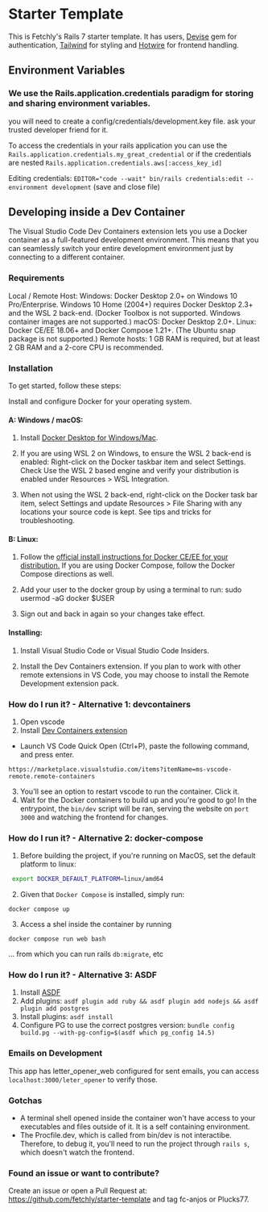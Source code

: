 # Starter Template
This is Fetchly's Rails 7 starter template. It has users, [Devise](https://github.com/heartcombo/devise) gem for authentication, [Tailwind](https://tailwindcss.com/) for styling and [Hotwire](https://hotwired.dev/) for frontend handling. 

## Environment Variables

### We use the Rails.application.credentials paradigm for storing and sharing environment variables.

you will need to create a config/credentials/development.key file. ask your trusted developer friend for it. 

To access the credentials in your rails application you can use the `Rails.application.credentials.my_great_credential` or if the credentials are nested `Rails.application.credentials.aws[:access_key_id]`

Editing credentials: `EDITOR="code --wait" bin/rails credentials:edit --environment development` (save and close file)

## Developing inside a Dev Container
The Visual Studio Code Dev Containers extension lets you use a Docker container as a full-featured development environment. This means that you can seamlessly switch your entire development environment just by connecting to a different container.

### Requirements
Local / Remote Host:
    Windows: Docker Desktop 2.0+ on Windows 10 Pro/Enterprise. Windows 10 Home (2004+) requires Docker Desktop 2.3+ and the WSL 2 back-end. (Docker Toolbox is not supported. Windows container images are not supported.)
    macOS: Docker Desktop 2.0+.
    Linux: Docker CE/EE 18.06+ and Docker Compose 1.21+. (The Ubuntu snap package is not supported.)
    Remote hosts: 1 GB RAM is required, but at least 2 GB RAM and a 2-core CPU is recommended.

### Installation

To get started, follow these steps:

Install and configure Docker for your operating system.

#### A: Windows / macOS:

1. Install [Docker Desktop for Windows/Mac](https://www.docker.com/products/docker-desktop/).

2. If you are using WSL 2 on Windows, to ensure the WSL 2 back-end is enabled: Right-click on the Docker taskbar item and select Settings. Check Use the WSL 2 based engine and verify your distribution is enabled under Resources > WSL Integration.

3. When not using the WSL 2 back-end, right-click on the Docker task bar item, select Settings and update Resources > File Sharing with any locations your source code is kept. See tips and tricks for troubleshooting.

#### B: Linux:

1. Follow the [official install instructions for Docker CE/EE for your distribution.](https://docs.docker.com/get-docker/#supported-platforms) If you are using Docker Compose, follow the Docker Compose directions as well.

2. Add your user to the docker group by using a terminal to run: sudo usermod -aG docker $USER

3. Sign out and back in again so your changes take effect.


#### Installing:

1. Install Visual Studio Code or Visual Studio Code Insiders.

2. Install the Dev Containers extension. If you plan to work with other remote extensions in VS Code, you may choose to install the Remote Development extension pack.

### How do I run it? - Alternative 1: devcontainers
1. Open vscode
2. Install [Dev Containers extension](https://marketplace.visualstudio.com/items?itemName=ms-vscode-remote.remote-containers)
- Launch VS Code Quick Open (Ctrl+P), paste the following command, and press enter.
```
https://marketplace.visualstudio.com/items?itemName=ms-vscode-remote.remote-containers
```
3. You'll see an option to restart vscode to run the container. Click it.
4. Wait for the Docker containers to build up and you're good to go! In the entrypoint, the `bin/dev` script will be ran, serving the website on `port 3000` and watching the frontend for changes.

### How do I run it? - Alternative 2: docker-compose
1. Before building the project, if you're running on MacOS, set the default platform to linux:
```sh
 export DOCKER_DEFAULT_PLATFORM=linux/amd64
```

2. Given that `Docker Compose` is installed, simply run:
```
docker compose up
```
3. Access a shel inside the container by running
```
docker compose run web bash
```
... from which you can run rails `db:migrate`, etc

### How do I run it? - Alternative 3: ASDF
1. Install [ASDF](https://asdf-vm.com/guide/getting-started.html)
2. Add plugins: `asdf plugin add ruby && asdf plugin add nodejs && asdf plugin add postgres`
3. Install plugins: `asdf install`
4. Configure PG to use the correct postgres version:
`bundle config build.pg --with-pg-config=$(asdf which pg_config 14.5)`

### Emails on Development
This app has letter_opener_web configured for sent emails, you can access `localhost:3000/leter_opener` to verify those.

### Gotchas
- A terminal shell opened inside the container won't have access to your executables and files outside of it. It is a self containing environment.
- The Procfile.dev, which is called from bin/dev is not interactibe. Therefore, to debug it, you'll need to run the project through `rails s`, which doesn't watch the frontend.


### Found an issue or want to contribute?
Create an issue or open a Pull Request at: https://github.com/fetchly/starter-template and tag fc-anjos or Plucks77.
